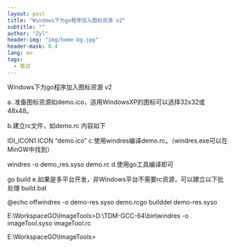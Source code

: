```yaml
---
layout: post
title: "Windows下为go程序加入图标资源 v2"
subtitle: ""
author: "Zyl"
header-img: "img/home-bg.jpg"
header-mask: 0.4
lang: en
tags:
  - 笔记
---
```

Windows下为go程序加入图标资源 v2

a. 准备图标资源如demo.ico，适用WindowsXP的图标可以选择32x32或48x48。

b.建立rc文件，如demo.rc 内容如下

IDI_ICON1 ICON “demo.ico”
c.使用windres编译demo.rc。（windres.exe可以在MinGW中找到）

windres -o demo_res.syso demo.rc
d.使用go工具编译即可

go build
e.如果是多平台开发，非Windows平台不需要rc资源，可以建立以下批处理 build.bat

@echo offwindres -o demo-res.syso demo.rcgo builddel demo-res.syso

E:\WorkspaceGO\ImageTools>D:\TDM-GCC-64\bin\windres -o imageTool.syso imageTool.rc

E:\WorkspaceGO\ImageTools>
